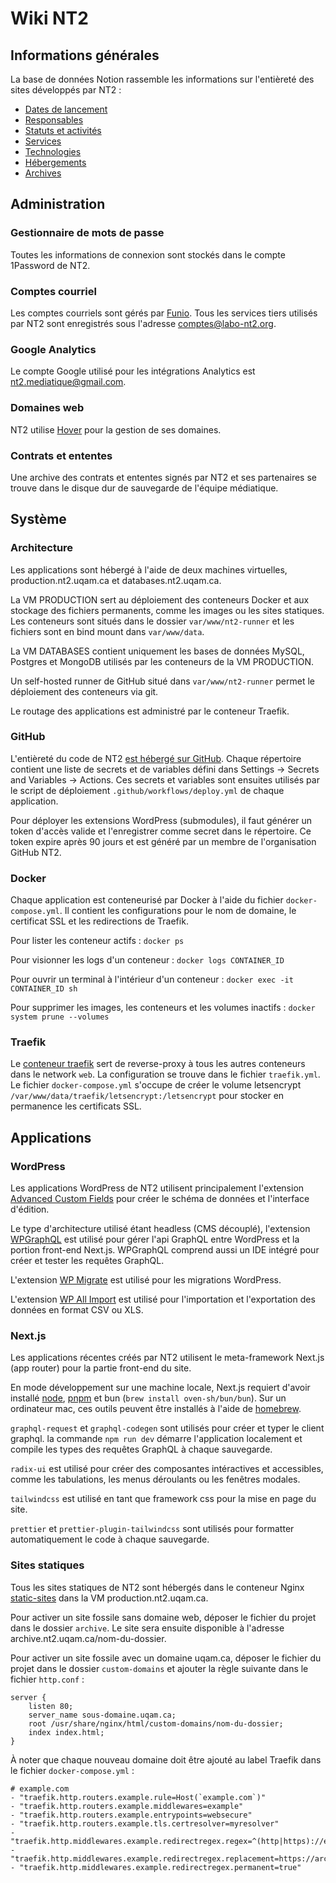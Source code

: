 # Wiki NT2

## Informations générales

La base de données Notion rassemble les informations sur l'entièreté des sites développés par NT2 :

- [Dates de lancement](https://nt2.notion.site/08061a29cc044a55b02844ebcbb0b6d4?v=15afb8c2a55f44128adbcd21409ef52f)
- [Responsables](https://nt2.notion.site/08061a29cc044a55b02844ebcbb0b6d4?v=2ef0b8d5723d47c0adad9722b6bbb13a)
- [Statuts et activités](https://nt2.notion.site/08061a29cc044a55b02844ebcbb0b6d4?v=f5828038f3df47ec8eede347d64758bc)
- [Services](https://nt2.notion.site/08061a29cc044a55b02844ebcbb0b6d4?v=bb13b3d4e54e4b6d8c938eb79cf1918a)
- [Technologies](https://nt2.notion.site/08061a29cc044a55b02844ebcbb0b6d4?v=0c0f29c5e184418da7226da086e8e02a)
- [Hébergements](https://nt2.notion.site/08061a29cc044a55b02844ebcbb0b6d4?v=f84ffbb4b02447e7b8bb267cd16aee20)
- [Archives](https://nt2.notion.site/08061a29cc044a55b02844ebcbb0b6d4?v=ccf8a0bb2c73430fb263fbe398714294)

## Administration

### Gestionnaire de mots de passe

Toutes les informations de connexion sont stockés dans le compte 1Password de NT2.

### Comptes courriel

Les comptes courriels sont gérés par [Funio](https://funio.com/). Tous les services tiers utilisés par NT2 sont enregistrés sous l'adresse comptes@labo-nt2.org.

### Google Analytics

Le compte Google utilisé pour les intégrations Analytics est nt2.mediatique@gmail.com.

### Domaines web

NT2 utilise [Hover](https://www.hover.com/) pour la gestion de ses domaines.

### Contrats et ententes

Une archive des contrats et ententes signés par NT2 et ses partenaires se trouve dans le disque dur de sauvegarde de l'équipe médiatique.

## Système

### Architecture

Les applications sont hébergé à l'aide de deux machines virtuelles, production.nt2.uqam.ca et databases.nt2.uqam.ca.

La VM PRODUCTION sert au déploiement des conteneurs Docker et aux stockage des fichiers permanents, comme les images ou les sites statiques. Les conteneurs sont situés dans le dossier `var/www/nt2-runner` et les fichiers sont en bind mount dans `var/www/data`.

La VM DATABASES contient uniquement les bases de données MySQL, Postgres et MongoDB utilisés par les conteneurs de la VM PRODUCTION.

Un self-hosted runner de GitHub situé dans `var/www/nt2-runner` permet le déploiement des conteneurs via git.

Le routage des applications est administré par le conteneur Traefik.

### GitHub

L'entièreté du code de NT2 [est hébergé sur GitHub](https://github.com/nt2). Chaque répertoire contient une liste de secrets et de variables défini dans Settings -> Secrets and Variables -> Actions. Ces secrets et variables sont ensuites utilisés par le script de déploiement `.github/workflows/deploy.yml` de chaque application.

Pour déployer les extensions WordPress (submodules), il faut générer un token d'accès valide et l'enregistrer comme secret dans le répertoire. Ce token expire après 90 jours et est généré par un membre de l'organisation GitHub NT2.

### Docker

Chaque application est conteneurisé par Docker à l'aide du fichier `docker-compose.yml`. Il contient les configurations pour le nom de domaine, le certificat SSL et les redirections de Traefik.

Pour lister les conteneur actifs : `docker ps`

Pour visionner les logs d'un conteneur : `docker logs CONTAINER_ID`

Pour ouvrir un terminal à l'intérieur d'un conteneur : `docker exec -it CONTAINER_ID sh`

Pour supprimer les images, les conteneurs et les volumes inactifs : `docker system prune --volumes`

### Traefik

Le [conteneur traefik](https://github.com/nt2/traefik) sert de reverse-proxy à tous les autres conteneurs dans le network `web`. La configuration se trouve dans le fichier `traefik.yml`. Le fichier `docker-compose.yml` s'occupe de créer le volume letsencrypt `/var/www/data/traefik/letsencrypt:/letsencrypt` pour stocker en permanence les certificats SSL.

## Applications

### WordPress

Les applications WordPress de NT2 utilisent principalement l'extension [Advanced Custom Fields](https://www.advancedcustomfields.com/) pour créer le schéma de données et l'interface d'édition.

Le type d'architecture utilisé étant headless (CMS découplé), l'extension [WPGraphQL](https://www.wpgraphql.com/) est utilisé pour gérer l'api GraphQL entre WordPress et la portion front-end Next.js. WPGraphQL comprend aussi un IDE intégré pour créer et tester les requêtes GraphQL.

L'extension [WP Migrate](https://deliciousbrains.com/wp-migrate-db-pro/) est utilisé pour les migrations WordPress.

L'extension [WP All Import](https://www.wpallimport.com/) est utilisé pour l'importation et l'exportation des données en format CSV ou XLS.

### Next.js

Les applications récentes créés par NT2 utilisent le meta-framework Next.js (app router) pour la partie front-end du site.

En mode développement sur une machine locale, Next.js requiert d'avoir installé [node](https://formulae.brew.sh/formula/node), [pnpm](https://formulae.brew.sh/formula/pnpm) et bun (`brew install oven-sh/bun/bun`). Sur un ordinateur mac, ces outils peuvent être installés à l'aide de [homebrew](https://brew.sh/).

`graphql-request` et `graphql-codegen` sont utilisés pour créer et typer le client graphql. la commande `npm run dev` démarre l'application localement et compile les types des requêtes GraphQL à chaque sauvegarde.

`radix-ui` est utilisé pour créer des composantes intéractives et accessibles, comme les tabulations, les menus déroulants ou les fenêtres modales.

`tailwindcss` est utilisé en tant que framework css pour la mise en page du site.

`prettier` et `prettier-plugin-tailwindcss` sont utilisés pour formatter automatiquement le code à chaque sauvegarde.

### Sites statiques

Tous les sites statiques de NT2 sont hébergés dans le conteneur Nginx [static-sites](https://github.com/nt2/static-sites) dans la VM production.nt2.uqam.ca.

Pour activer un site fossile sans domaine web, déposer le fichier du projet dans le dossier `archive`. Le site sera ensuite disponible à l'adresse archive.nt2.uqam.ca/nom-du-dossier. 

Pour activer un site fossile avec un domaine uqam.ca, déposer le fichier du projet dans le dossier `custom-domains` et ajouter la règle suivante dans le fichier `http.conf` :

```
server {
    listen 80;
    server_name sous-domaine.uqam.ca;
    root /usr/share/nginx/html/custom-domains/nom-du-dossier;
    index index.html;
}
```
À noter que chaque nouveau domaine doit être ajouté au label Traefik dans le fichier `docker-compose.yml` :

```
# example.com
- "traefik.http.routers.example.rule=Host(`example.com`)"
- "traefik.http.routers.example.middlewares=example"
- "traefik.http.routers.example.entrypoints=websecure"
- "traefik.http.routers.example.tls.certresolver=myresolver"
- "traefik.http.middlewares.example.redirectregex.regex=^(http|https)://example.com/(.*)"
- "traefik.http.middlewares.example.redirectregex.replacement=https://archive.nt2.uqam.ca/example/"
- "traefik.http.middlewares.example.redirectregex.permanent=true"
```
